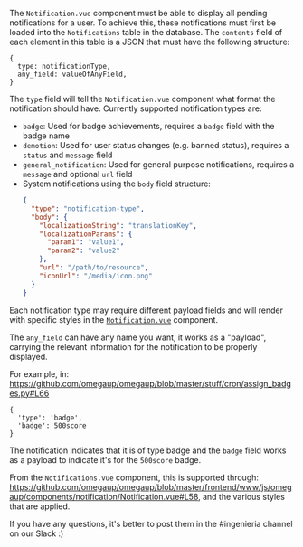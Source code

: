 The `Notification.vue` component must be able to display all pending notifications for a user.
To achieve this, these notifications must first be loaded into the `Notifications` table in the database. The `contents` field of each element in this table is a JSON that must have the following structure:

```
{
  type: notificationType,
  any_field: valueOfAnyField,
}
```

The `type` field will tell the `Notification.vue` component what format the notification should have. Currently supported notification types are:

- `badge`: Used for badge achievements, requires a `badge` field with the badge name
- `demotion`: Used for user status changes (e.g. banned status), requires a `status` and `message` field
- `general_notification`: Used for general purpose notifications, requires a `message` and optional `url` field 
- System notifications using the `body` field structure:
  ```json
  {
    "type": "notification-type",
    "body": {
      "localizationString": "translationKey",
      "localizationParams": {
        "param1": "value1",
        "param2": "value2"
      },
      "url": "/path/to/resource",
      "iconUrl": "/media/icon.png"
    }
  }
  ```

Each notification type may require different payload fields and will render with specific styles in the [`Notification.vue`](frontend/www/js/omegaup/components/notification/Notification.vue) component.

The `any_field` can have any name you want, it works as a "payload", carrying the relevant information for the notification to be properly displayed.

For example, in: https://github.com/omegaup/omegaup/blob/master/stuff/cron/assign_badges.py#L66
```
{
  'type': 'badge',
  'badge': 500score
}
```
The notification indicates that it is of type badge and the `badge` field works as a payload to indicate it's for the `500score` badge.

From the `Notifications.vue` component, this is supported through: https://github.com/omegaup/omegaup/blob/master/frontend/www/js/omegaup/components/notification/Notification.vue#L58, and the various styles that are applied.

If you have any questions, it's better to post them in the #ingenieria channel on our Slack :)